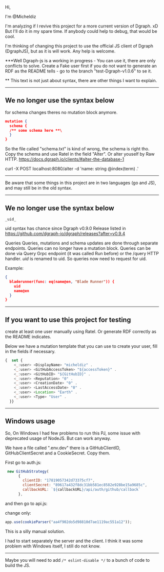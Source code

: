 Hi,

I'm @Micheldiz

I'm analyzing if I revive this project for a more current version of Dgraph. xD
But I'll do it in my spare time. If anybody could help to debug, that would be cool. 

I'm thinking of changing this project to use the official JS client of Dgraph (DgraphJS), but as it is will work. Any help is welcome.

***Well Dgraph-js is a working in progress - You can use it, there are only conflicts to solve. Create a Fake user first if you do not want to  generate an RDF as the README tells - go to the branch "test-Dgraph-v1.0.6" to se it.

** This text is not just about syntax, there are other things I want to explain.

---------------------------------------

## We no longer use the syntax below
for schema changes theres no mutation block anymore.
```JSON
mutation {
  schema {
  /** some schema here **\
  }
}
```

So the file called "schema.txt" is kind of wrong, the schema is right tho. Copy the schema and
use Ratel in the field "Alter". Or alter youself by Raw HTTP. https://docs.dgraph.io/clients/#alter-the-database-1

curl -X POST localhost:8080/alter -d 'name: string @index(term) .'

-------------------------------------------------------------------------------------

Be aware that some things in this project are in two languages (go and JS), and may still be in the old syntax.

-------------------------------------------------------------------------------------

## We no longer use the syntax below

 ` _uid_  ` 

uid syntax has chance since Dgraph v0.9.0 Release listed in https://github.com/dgraph-io/dgraph/releases?after=v0.9.4

Queries
Queries, mutations and schema updates are done through separate endpoints. Queries can no longer have a mutation block.
Queries can be done via Query Grpc endpoint (it was called Run before) or the /query HTTP handler.
_uid_ is renamed to uid. So queries now need to request for uid. 

Example:
```JSON
{
  bladerunner(func: eq(name@en, "Blade Runner")) {
    uid
    name@en
  }
}
```

-------------------------------------------------------------------------------------

## If you want to use this project for testing 

create at least one user manually using Ratel. 
Or generate RDF correctly as the README indicates.

Below we have a mutation template that you can use to create your user, fill in the fields if necessary.
```javascript
{  set {
    <_:user> <DisplayName> "micheldiz" .
    <_:user> <GitHubAccessToken> "${accessToken}" .
    <_:user> <GitHubID> "${GitHubID}" .
    <_:user> <Reputation> "0" .
    <_:user> <CreationDate> "0" .
    <_:user> <LastAccessDate> "0" .
    <_:user> <Location> "Earth" .
    <_:user> <Type> "User" .
  }}
```

  -------------------------------------------------------------------------------------
## Windows usage

  So, On Windows I had few problems to run this PJ, some issue with deprecated usage of NodeJS.
  But can work anyway.

  We have a file called ".env.dev" there is a GitHubClientID, GitHubClientSecret and a CookieSecret.
  Copy them.

  First go to auth.js:
```javascript
 new GitHubStrategy(
      {
        clientID: "17819057342d73375cf7",
        clientSecret: "89617a432f8dc31bb581ec8582e928be15a9685c",
        callbackURL: `${callbackURL}/api/auth/github/callback`
      },
```

and then go to api.js:

change only:
```javascript
app.use(cookieParser("aa4f902do5d98810d7ae1119ac551a12"));
```
This is a silly manual solution.

I had to start separately the server and the client. I think it was some problem with Windows itself, I still do not know.

-------------------------------------------------------------------------

Maybe you will need to add ` /* eslint-disable */ ` to a bunch of code to build the JS.